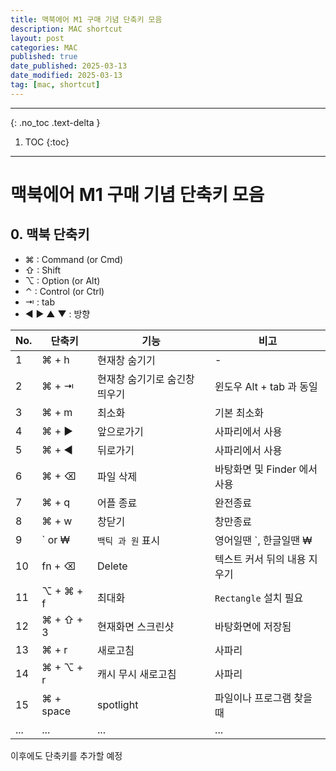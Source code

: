 ```yaml
---
title: 맥북에어 M1 구매 기념 단축키 모음
description: MAC shortcut
layout: post
categories: MAC
published: true
date_published: 2025-03-13
date_modified: 2025-03-13
tag: [mac, shortcut]
---
```

---
{: .no_toc .text-delta }

1. TOC
{:toc}
---

<!-- 글의 제목은 #
    나머지 큰 제목은 ##
    이후 나머지는 3개이상 -->

# 맥북에어 M1 구매 기념 단축키 모음

## 0. 맥북 단축키

- ⌘ : Command (or Cmd)
- ⇧ : Shift
- ⌥ : Option (or Alt)
- ⌃ : Control (or Ctrl)
- ⇥ : tab
- ◀︎ ▶︎ ▲ ▼ : 방향

| No. | 단축키 | 기능 | 비고 |
| --- | --- | -- | -- |
| 1 | ⌘ + h | 현재창 숨기기 | - | 
| 2 | ⌘ + ⇥ | 현재창 숨기기로 숨긴창 띄우기 | 윈도우 Alt + tab 과 동일 |
| 3 | ⌘ + m | 최소화 | 기본 최소화 |
| 4 | ⌘ + ▶︎ | 앞으로가기 | 사파리에서 사용 |
| 5 | ⌘ + ◀︎ | 뒤로가기 | 사파리에서 사용 |
| 6 | ⌘ + ⌫ | 파일 삭제 | 바탕화면 및 Finder 에서 사용 |
| 7 | ⌘ + q | 어플 종료 | 완전종료 |
| 8 | ⌘ + w | 창닫기 | 창만종료 |
| 9 | ` or ₩ | `백틱 과 원` 표시 | 영어일땐 `, 한글일땐 ₩ |
| 10 | fn + ⌫ | Delete | 텍스트 커서 뒤의 내용 지우기 |
| 11 | ⌥ + ⌘ + f | 최대화 | `Rectangle` 설치 필요 |
| 12 | ⌘ + ⇧ + 3 | 현재화면 스크린샷 | 바탕화면에 저장됨 |
| 13 | ⌘ + r | 새로고침 | 사파리 |
| 14 | ⌘ + ⌥ + r | 캐시 무시 새로고침 | 사파리 |
| 15 | ⌘ + space | spotlight | 파일이나 프로그램 찾을때 |
| ... | ... | ... | ... |

이후에도 단축키를 추가할 예정